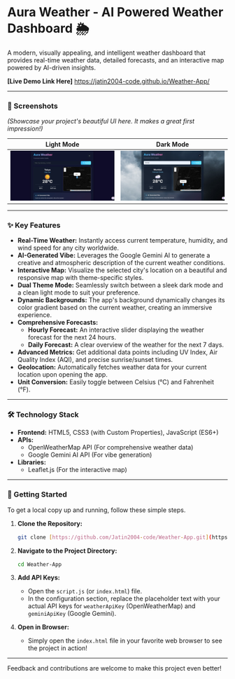 # Aura Weather - AI Powered Weather Dashboard 🌦️

A modern, visually appealing, and intelligent weather dashboard that provides real-time weather data, detailed forecasts, and an interactive map powered by AI-driven insights.

**[Live Demo Link Here]** https://jatin2004-code.github.io/Weather-App/

---

### 📸 Screenshots

*(Showcase your project's beautiful UI here. It makes a great first impression!)*

| Light Mode | Dark Mode |
| :---: | :---: |
| ![Light Mode Screenshot](./Screenshot.png.jpg) | ![Dark Mode Screenshot](./Screenshot1.png.jpg) |

---

### ✨ Key Features

* **Real-Time Weather:** Instantly access current temperature, humidity, and wind speed for any city worldwide.
* **AI-Generated Vibe:** Leverages the Google Gemini AI to generate a creative and atmospheric description of the current weather conditions.
* **Interactive Map:** Visualize the selected city's location on a beautiful and responsive map with theme-specific styles.
* **Dual Theme Mode:** Seamlessly switch between a sleek dark mode and a clean light mode to suit your preference.
* **Dynamic Backgrounds:** The app's background dynamically changes its color gradient based on the current weather, creating an immersive experience.
* **Comprehensive Forecasts:**
    * **Hourly Forecast:** An interactive slider displaying the weather forecast for the next 24 hours.
    * **Daily Forecast:** A clear overview of the weather for the next 7 days.
* **Advanced Metrics:** Get additional data points including UV Index, Air Quality Index (AQI), and precise sunrise/sunset times.
* **Geolocation:** Automatically fetches weather data for your current location upon opening the app.
* **Unit Conversion:** Easily toggle between Celsius (°C) and Fahrenheit (°F).

---

### 🛠️ Technology Stack

* **Frontend:** HTML5, CSS3 (with Custom Properties), JavaScript (ES6+)
* **APIs:**
    * OpenWeatherMap API (For comprehensive weather data)
    * Google Gemini AI API (For vibe generation)
* **Libraries:**
    * Leaflet.js (For the interactive map)

---

### 🚀 Getting Started

To get a local copy up and running, follow these simple steps.

1.  **Clone the Repository:**
    ```bash
    git clone [https://github.com/Jatin2004-code/Weather-App.git](https://github.com/Jatin2004-code/Weather-App.git)
    ```
2.  **Navigate to the Project Directory:**
    ```bash
    cd Weather-App
    ```
3.  **Add API Keys:**
    * Open the `script.js` (or `index.html`) file.
    * In the configuration section, replace the placeholder text with your actual API keys for `weatherApiKey` (OpenWeatherMap) and `geminiApiKey` (Google Gemini).

4.  **Open in Browser:**
    * Simply open the `index.html` file in your favorite web browser to see the project in action!

---

Feedback and contributions are welcome to make this project even better!
